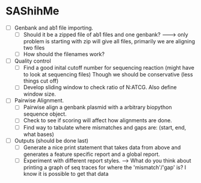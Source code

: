 # SAShihMe

- [ ] Genbank and ab1 file importing.
	- [ ] Should it be a zipped file of ab1 files and one genbank? ---> only problem is starting with zip will give all files, primarily we are aligning two files
	- [ ] How should the filenames work?

- [ ] Quality control
	- [ ] Find a good inital cutoff number for sequencing reaction (might have to look at sequencing files)  Though we should be conservative (less things cut off)
	- [ ] Develop sliding window to check ratio of N:ATCG.  Also define window size.

- [ ] Pairwise Alignment.
	- [ ] Pairwise align a genbank plasmid with a arbitrary biopython sequence object.
	- [ ] Check to see if scoring will affect how alignments are done.
	- [ ] Find way to tabulate where mismatches and gaps are:  (start, end, what bases)

- [ ] Outputs (should be done last)
	- [ ] Generate a nice print statement that takes data from above and generates a feature specific report and a global report.
	- [ ] Experiment with different report styles. --> What do you think about printing a graph of seq traces for where the 'mismatch'/'gap' is? I know it is possible to get that data 
